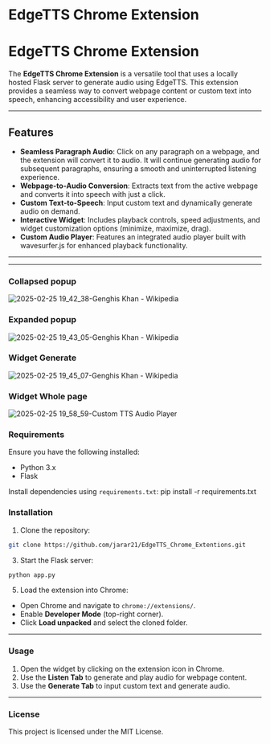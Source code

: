 # EdgeTTS Chrome Extension

# EdgeTTS Chrome Extension

The **EdgeTTS Chrome Extension** is a versatile tool that uses a locally hosted Flask server to generate audio using EdgeTTS. This extension provides a seamless way to convert webpage content or custom text into speech, enhancing accessibility and user experience.

---

## Features

- **Seamless Paragraph Audio**: Click on any paragraph on a webpage, and the extension will convert it to audio. It will continue generating audio for subsequent paragraphs, ensuring a smooth and uninterrupted listening experience.
- **Webpage-to-Audio Conversion**: Extracts text from the active webpage and converts it into speech with just a click.
- **Custom Text-to-Speech**: Input custom text and dynamically generate audio on demand.
- **Interactive Widget**: Includes playback controls, speed adjustments, and widget customization options (minimize, maximize, drag).
- **Custom Audio Player**: Features an integrated audio player built with wavesurfer.js for enhanced playback functionality.

---
---
### Collapsed popup
![2025-02-25 19_42_38-Genghis Khan - Wikipedia](https://github.com/user-attachments/assets/a61f0890-fb8f-4bb4-909a-e0c9adea48ff)


### Expanded popup
![2025-02-25 19_43_05-Genghis Khan - Wikipedia](https://github.com/user-attachments/assets/8775cc10-e7b4-402c-8d7e-8c1a2ae589e0)


### Widget Generate 
![2025-02-25 19_45_07-Genghis Khan - Wikipedia](https://github.com/user-attachments/assets/23bde791-63c8-43bd-82fd-d791413f37d1)

### Widget Whole page
![2025-02-25 19_58_59-Custom TTS Audio Player](https://github.com/user-attachments/assets/9c3d7638-ea08-448b-b105-9d0323476aee)



### Requirements
Ensure you have the following installed:
- Python 3.x
- Flask

Install dependencies using `requirements.txt`:
pip install -r requirements.txt

### Installation

1. Clone the repository:
```bash
git clone https://github.com/jarar21/EdgeTTS_Chrome_Extentions.git
```
3. Start the Flask server:
```bash
python app.py
```
5. Load the extension into Chrome:
- Open Chrome and navigate to `chrome://extensions/`.
- Enable **Developer Mode** (top-right corner).
- Click **Load unpacked** and select the cloned folder.

---

### Usage

1. Open the widget by clicking on the extension icon in Chrome.
2. Use the **Listen Tab** to generate and play audio for webpage content.
3. Use the **Generate Tab** to input custom text and generate audio.

---

### License

This project is licensed under the MIT License.

